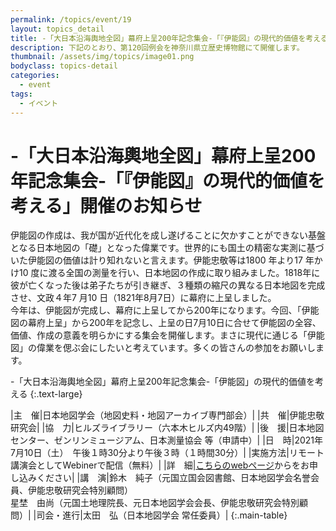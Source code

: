 ```yaml
---
permalink: /topics/event/19
layout: topics_detail
title: -「大日本沿海輿地全図」幕府上呈200年記念集会-「『伊能図』の現代的価値を考える」開催のお知らせ
description: 下記のとおり、第120回例会を神奈川県立歴史博物館にて開催します。
thumbnail: /assets/img/topics/image01.png
bodyclass: topics-detail
categories:
  - event
tags:
  - イベント
---
```


# -「大日本沿海輿地全図」幕府上呈200年記念集会-「『伊能図』の現代的価値を考える」開催のお知らせ

伊能図の作成は、我が国が近代化を成し遂げることに欠かすことができない基盤となる日本地図の「礎」となった偉業です。世界的にも国土の精密な実測に基づいた伊能図の価値は計り知れないと言えます。伊能忠敬等は1800 年より17 年かけ10 度に渡る全国の測量を行い、日本地図の作成に取り組みました。1818年に彼が亡くなった後は弟子たちが引き継ぎ、３種類の縮尺の異なる日本地図を完成させ、文政４年7 月10 日（1821年8月7日）に幕府に上呈しました。<br>
今年は、伊能図が完成し、幕府に上呈してから200年になります。今回、「伊能図の幕府上呈」から200年を記念し、上呈の日7月10日に合せて伊能図の全容、価値、作成の意義を明らかにする集会を開催します。まさに現代に通じる「伊能図」の偉業を偲ぶ会にしたいと考えています。多くの皆さんの参加をお願いします。

-「大日本沿海輿地全図」幕府上呈200年記念集会-「伊能図」の現代的価値を考える
{:.text-large}

|主　催|日本地図学会（地図史料・地図アーカイブ専門部会）|
|共　催|伊能忠敬研究会|
|協　力|ヒルズライブラリー（六本木ヒルズ内49階）|
|後　援|日本地図センター、ゼンリンミュージアム、日本測量協会 等（申請中）|
|日　時|2021年7月10日（土）　午後１時30分より午後３時（１時間30分）|
|実施方法|リモート講演会としてWebinerで配信（無料）|
|詳　細|[こちらのwebページ](https://www.academyhills.com/seminar/index.html)からをお申し込みください|
|講　演|鈴木　純子（元国立国会図書館、日本地図学会名誉会員、伊能忠敬研究会特別顧問）<br>星埜　由尚（元国土地理院長、元日本地図学会会長、伊能忠敬研究会特別顧問）|
|司会・進行|太田　弘（日本地図学会 常任委員）|
{:.main-table}
